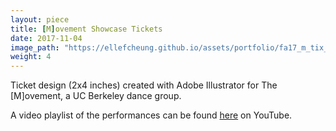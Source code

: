 ```yaml
---
layout: piece
title: [M]ovement Showcase Tickets
date: 2017-11-04
image_path: "https://ellefcheung.github.io/assets/portfolio/fa17_m_tix_1-01.png"
weight: 4
---
```


Ticket design (2x4 inches) created with Adobe Illustrator for The [M]ovement, a UC Berkeley dance group.

A video playlist of the performances can be found [here](https://www.youtube.com/watch?v=wnlDrZconIc&list=PL8YrTYYN_JTMzmenRrryxpgH9_snYNPkQ) on YouTube.